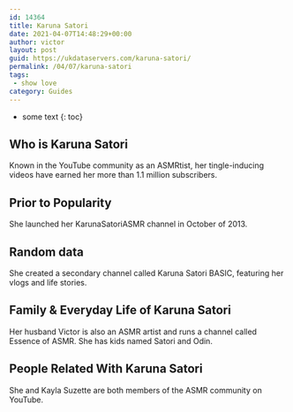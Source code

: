 ```yaml
---
id: 14364
title: Karuna Satori
date: 2021-04-07T14:48:29+00:00
author: victor
layout: post
guid: https://ukdataservers.com/karuna-satori/
permalink: /04/07/karuna-satori
tags:
 - show love
category: Guides
---
```


* some text
{: toc}


## Who is Karuna Satori



Known in the YouTube community as an ASMRtist, her tingle-inducing videos have earned her more than 1.1 million subscribers. 

                
                
                
## Prior to Popularity



She launched her KarunaSatoriASMR channel in October of 2013. 

                
                
                
## Random data



She created a secondary channel called Karuna Satori BASIC, featuring her vlogs and life stories. 

                
                
                
## Family & Everyday Life of Karuna Satori



Her husband Victor is also an ASMR artist and runs a channel called Essence of ASMR. She has kids named Satori and Odin.

                
                
                
## People Related With Karuna Satori



She and Kayla Suzette are both members of the ASMR community on YouTube. 

                
              
            
          
          
          